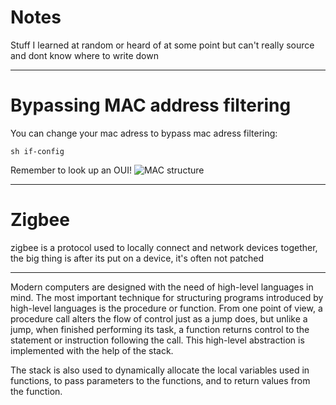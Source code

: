 
# Notes


Stuff I learned at random or heard of at some point but can't really source and dont know where to write down

---
# Bypassing MAC address filtering

You can change your mac adress to bypass mac adress filtering:
~~~
sh if-config
~~~
Remember to look up an OUI!
![MAC structure](http://iris.hdplus.es/wp-content/uploads/2015/11/2000px-MAC-48_Address.svg_.png)

---

# Zigbee

zigbee is a protocol used to locally connect and network devices together, the big thing is after its put on a device, it's often not patched

---

Modern computers are designed with the need of high-level languages in mind.  The most important technique for structuring programs introduced by high-level languages is the procedure or function.  From one point of view, a procedure call alters the flow of control just as a jump does, but unlike a jump, when finished performing its task, a function returns control to the  statement or instruction following the call.  This high-level abstraction is implemented with the help of the stack.

  The stack is also used to dynamically allocate the local variables used in functions, to pass parameters to the functions, and to return values from the function.




